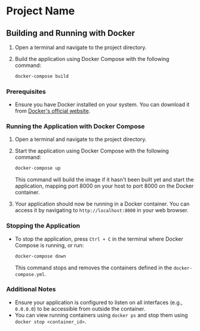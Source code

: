 # Project Name

## Building and Running with Docker

1. Open a terminal and navigate to the project directory.

2. Build the application using Docker Compose with the following command:

   ```bash
   docker-compose build
   ```

### Prerequisites

- Ensure you have Docker installed on your system. You can download it from [Docker's official website](https://www.docker.com/products/docker-desktop).

### Running the Application with Docker Compose

1. Open a terminal and navigate to the project directory.

2. Start the application using Docker Compose with the following command:

   ```bash
   docker-compose up
   ```

   This command will build the image if it hasn't been built yet and start the application, mapping port 8000 on your host to port 8000 on the Docker container.

3. Your application should now be running in a Docker container. You can access it by navigating to `http://localhost:8000` in your web browser.

### Stopping the Application

- To stop the application, press `Ctrl + C` in the terminal where Docker Compose is running, or run:

  ```bash
  docker-compose down
  ```

  This command stops and removes the containers defined in the `docker-compose.yml`.

### Additional Notes

- Ensure your application is configured to listen on all interfaces (e.g., `0.0.0.0`) to be accessible from outside the container.
- You can view running containers using `docker ps` and stop them using `docker stop <container_id>`.
